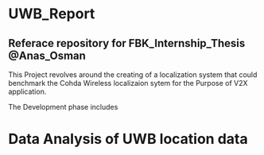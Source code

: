 # UWB_Report

## Referace repository for FBK_Internship_Thesis @Anas_Osman

This Project revolves around the creating of a localization system that could
benchmark the Cohda Wireless localizaion sytem for the Purpose of V2X application.

The Development phase includes
# Data Analysis of UWB location data
